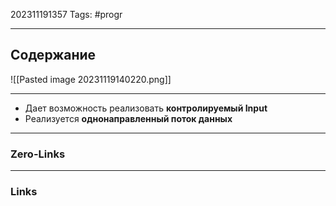 202311191357
Tags: #progr 

---
## Содержание
 ![[Pasted image 20231119140220.png]]

--- 
- Дает возможность реализовать **контролируемый Input**
- Реализуется **однонаправленный поток данных**










---
### Zero-Links


---
### Links
